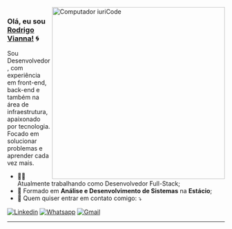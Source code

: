 <img src="https://i.imgur.com/pUbgMZ2.png" min-width="400px" max-width="400px" width="400px" align="right" alt="Computador iuriCode">



### Olá, eu sou [Rodrigo Vianna!]() 🌀 


<p align="left"> 
  Sou Desenvolvedor, com experiência em front-end, back-end e também na área de infraestrutura, apaixonado por tecnologia.
  <br>Focado em solucionar problemas e aprender cada vez mais.
</p>

- :health_worker: Atualmente trabalhando como Desenvolvedor Full-Stack;
- 📖 Formado em <b>Análise e Desenvolvimento de Sistemas</b> na <b>Estácio</b>;
- 💌 Quem quiser entrar em contato comigo: ⤵️

[![Linkedin](https://img.shields.io/badge/-LinkedIn-blue?style=flat&logo=Linkedin&logoColor=white)](https://www.linkedin.com/in/rodrigoviannas/)
[![Whatsapp](https://img.shields.io/badge/-Whatsapp-38be4b?style=flat&labelColor=38be4b&logo=whatsapp&logoColor=ffffff)](https://api.whatsapp.com/send?phone=5521999455975)
[![Gmail](https://img.shields.io/badge/-Gmail-c14438?style=flat&logo=Gmail&logoColor=white)](mailto:roodrigo.vs123@gmail.com)


-----

 






